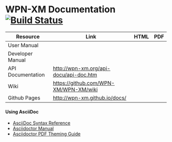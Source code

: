 # WPN-XM Documentation [![Build Status](https://travis-ci.org/WPN-XM/docs.svg)](https://travis-ci.org/WPN-XM/docs)

| Resource          | Link                                   | HTML | PDF |
|-------------------|----------------------------------------|------|-----|
| User Manual       |                                        |      |     |
| Developer Manual  |                                        |      |     |
| API Documentation | http://wpn-xm.org/api-docu/api-doc.htm |      |     |
| Wiki              | https://github.com/WPN-XM/WPN-XM/wiki  |      |     |
| Github Pages      | http://wpn-xm.github.io/docs/          |      |     |

#### Using AsciiDoc

- [AsciiDoc Syntax Reference](http://asciidoctor.org/docs/asciidoc-syntax-quick-reference)
- [Asciidoctor Manual](http://asciidoctor.org/docs/user-manual)
- [Asciidoctor PDF Theming Guide](https://github.com/asciidoctor/asciidoctor-pdf/blob/master/docs/theming-guide.adoc)
